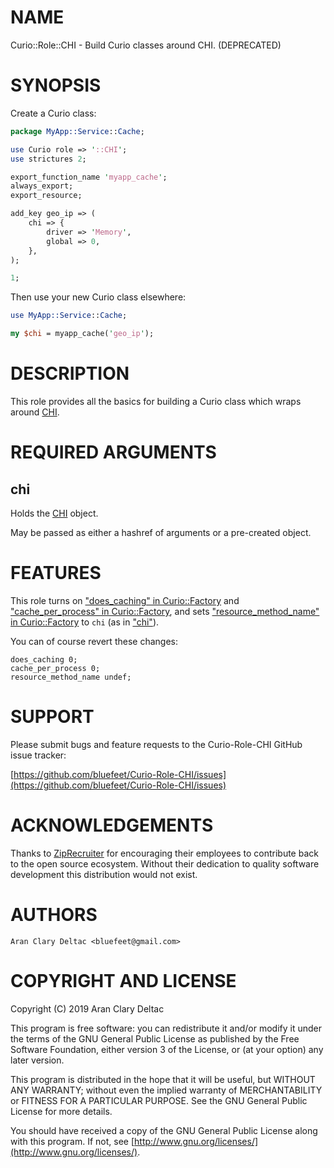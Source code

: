 # NAME

Curio::Role::CHI - Build Curio classes around CHI. (DEPRECATED)

# SYNOPSIS

Create a Curio class:

```perl
package MyApp::Service::Cache;

use Curio role => '::CHI';
use strictures 2;

export_function_name 'myapp_cache';
always_export;
export_resource;

add_key geo_ip => (
    chi => {
        driver => 'Memory',
        global => 0,
    },
);

1;
```

Then use your new Curio class elsewhere:

```perl
use MyApp::Service::Cache;

my $chi = myapp_cache('geo_ip');
```

# DESCRIPTION

This role provides all the basics for building a Curio class which
wraps around [CHI](https://metacpan.org/pod/CHI).

# REQUIRED ARGUMENTS

## chi

Holds the [CHI](https://metacpan.org/pod/CHI) object.

May be passed as either a hashref of arguments or a pre-created
object.

# FEATURES

This role turns on ["does\_caching" in Curio::Factory](https://metacpan.org/pod/Curio::Factory#does_caching) and
["cache\_per\_process" in Curio::Factory](https://metacpan.org/pod/Curio::Factory#cache_per_process), and sets
["resource\_method\_name" in Curio::Factory](https://metacpan.org/pod/Curio::Factory#resource_method_name) to `chi` (as in ["chi"](#chi)).

You can of course revert these changes:

```
does_caching 0;
cache_per_process 0;
resource_method_name undef;
```

# SUPPORT

Please submit bugs and feature requests to the
Curio-Role-CHI GitHub issue tracker:

[https://github.com/bluefeet/Curio-Role-CHI/issues](https://github.com/bluefeet/Curio-Role-CHI/issues)

# ACKNOWLEDGEMENTS

Thanks to [ZipRecruiter](https://www.ziprecruiter.com/) for
encouraging their employees to contribute back to the open source
ecosystem.  Without their dedication to quality software development
this distribution would not exist.

# AUTHORS

```
Aran Clary Deltac <bluefeet@gmail.com>
```

# COPYRIGHT AND LICENSE

Copyright (C) 2019 Aran Clary Deltac

This program is free software: you can redistribute it and/or modify
it under the terms of the GNU General Public License as published by
the Free Software Foundation, either version 3 of the License, or
(at your option) any later version.

This program is distributed in the hope that it will be useful,
but WITHOUT ANY WARRANTY; without even the implied warranty of
MERCHANTABILITY or FITNESS FOR A PARTICULAR PURPOSE.  See the
GNU General Public License for more details.

You should have received a copy of the GNU General Public License
along with this program.  If not, see [http://www.gnu.org/licenses/](http://www.gnu.org/licenses/).

